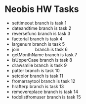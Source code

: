 # Neobis HW Tasks

* settimeout       branch is task 1
* dateandtime      branch is task 2
* reversefunc      branch is task 3
* factorial        branch is task 4
* largenum         branch is task 5
* join&nbsp;&nbsp;&nbsp;&nbsp;&nbsp;&nbsp;&nbsp;&nbsp;&nbsp;&nbsp;&nbsp;&nbsp;&nbsp;branch is task 6
* getMonthName     branch is task 7
* isUpperCase      branch is task 8
* drawsmile        branch is task 9
* patter           branch is task 10
* setcolor         branch is task 11
* fromarraytool    branch is task 12
* hrafterp         branch is task 13
* removereplace    branch is task 14
* todolistfromuser branch is task 15